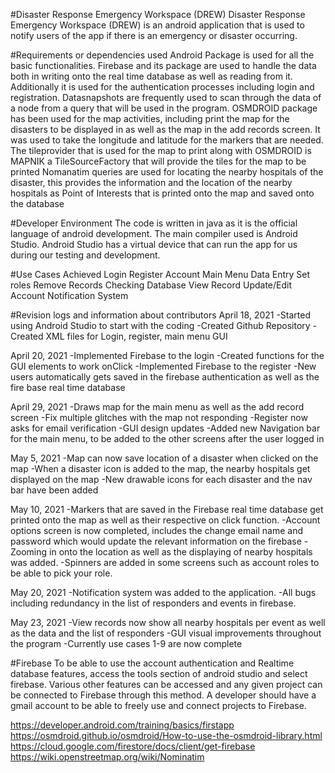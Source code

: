 #Disaster Response Emergency Workspace (DREW)
Disaster Response Emergency Workspace (DREW) is an android application that is used to notify users of the app if there is an emergency or disaster occurring.

#Requirements or dependencies used
Android Package is used for all the basic functionalities.
Firebase and its package are used to handle the data both in writing onto the real time database as well as reading from it. Additionally it is used for the authentication processes including login and registration. Datasnapshots are frequently used to scan through the data of a node from a query that will be used in the program.
OSMDROID package has been used for the map activities, including print the map for the disasters to be displayed in as well as the map in the add records screen. It was used to take the longitude and latitude for the markers that are needed.
The tileprovider that is used for the map to print along with OSMDROID is MAPNIK a TileSourceFactory that will provide the tiles for the map to be printed
Nomanatim queries are used for locating the nearby hospitals of the disaster, this provides the information and the location of the nearby hospitals as Point of Interests that is printed onto the map and saved onto the database

#Developer Environment
The code is written in java as it is the official language of android development. The main compiler used is Android Studio. Android Studio has a virtual device that can run the app for us during our testing and development.

#Use Cases Achieved
Login 
Register Account
Main Menu
Data Entry
Set roles
Remove Records
Checking Database
View Record
Update/Edit Account
Notification System


#Revision logs and information about contributors
April 18, 2021
-Started using Android Studio to start with the coding
-Created Github Repository
-Created XML files for Login, register, main menu GUI

April 20, 2021
-Implemented Firebase to the login
-Created functions for the GUI elements to work onClick
-Implemented Firebase to the register
-New users automatically gets saved in the firebase authentication as well as the fire base real time database

April 29, 2021
-Draws map for the main menu as well as the add record screen
-Fix multiple glitches with the map not responding
-Register now asks for email verification
-GUI design updates 
-Added new Navigation bar for the main menu, to be added to the other screens after the user logged in

May 5, 2021
-Map can now save location of a disaster when clicked on the map
-When a disaster icon is added to the map, the nearby hospitals get displayed on the map
-New drawable icons for each disaster and the nav bar have been added

May 10, 2021
-Markers that are saved in the Firebase real time database get printed onto the map as well as their respective on click function.
-Account options screen is now completed, includes the change email name and password which would update the relevant information on the firebase
-Zooming in onto the location as well as the displaying of nearby hospitals was added.
-Spinners are added in some screens such as account roles to be able to pick your role.
 
May 20, 2021
-Notification system was added to the application.
-All bugs including redundancy in the list of responders and events in firebase.

May 23, 2021
-View records now show all nearby hospitals per event as well as the data and the list of responders
-GUI visual improvements throughout the program 
-Currently use cases 1-9 are now complete

#Firebase
To be able to use the account authentication and Realtime database features, access the tools section of android studio and select firebase. Various other features can be accessed and any given project can be connected to Firebase through this method. A developer should have a gmail account to be able to freely use and connect projects to Firebase.


https://developer.android.com/training/basics/firstapp
https://osmdroid.github.io/osmdroid/How-to-use-the-osmdroid-library.html
https://cloud.google.com/firestore/docs/client/get-firebase
https://wiki.openstreetmap.org/wiki/Nominatim
